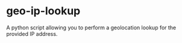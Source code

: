# geo-ip-lookup
A python script allowing you to perform a geolocation lookup for the provided IP address.
